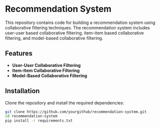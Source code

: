 # Recommendation System

This repository contains code for building a recommendation system using collaborative filtering techniques. The recommendation system includes user-user based collaborative filtering, item-item based collaborative filtering, and model-based collaborative filtering.

## Features
- **User-User Collaborative Filtering**
- **Item-Item Collaborative Filtering**
- **Model-Based Collaborative Filtering**

## Installation
Clone the repository and install the required dependencies:
```bash
git clone https://github.com/yourgithub/recommendation-system.git
cd recommendation-system
pip install -r requirements.txt
```
